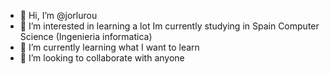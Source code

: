 - 👋 Hi, I’m @jorlurou
- 👀 I’m interested in learning a lot Im currently studying in Spain Computer Science (Ingenieria informatica)
- 🌱 I’m currently learning what I want to learn
- 💞️ I’m looking to collaborate with anyone
  


<!---
jorlurou/jorlurou is a ✨ special ✨ repository because its `README.md` (this file) appears on your GitHub profile.
You can click the Preview link to take a look at your changes.
--->
